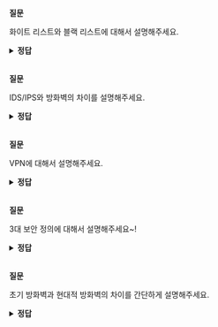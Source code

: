 **질문** 
<!-- 무조건 공백 -->
화이트 리스트와 블랙 리스트에 대해서 설명해주세요.
<!-- 무조건 공백 -->
<details>
<summary><b>정답</b></summary>
<!-- summary 아래 한칸 공백 두어야함 -->
<!-- 무조건 한칸 공백 아래에 두고 정답 입력 -->

네트워크 보안 정책 수립에 따라 네트워크 보안은 두 가지로 나눌 수 있습니다.

- 화이트리스트
- 블랙리스트

화이트리스트는 방어에 문제가 없다고 명확히 판단되는 통신만 허용하는 방식입니다. 일반적으로 회사 내부에서 사용하는 방화벽이 명확한 정책에 의해 필요한 서비스만 허용하는 화이트리스트 방식을 주로 사용합니다.

블랙리스트 방어는 공격이라고 명확히 판단되거나 문제가 있었던 IP 리스트나 패킷 리스트를 기반으로 데이터베이스를 만들고 그 정보를 이용해 방어하는 형태입니다.
  
</details>

<br>

**질문** 
<!-- 무조건 공백 -->
IDS/IPS와 방화벽의 차이를 설명해주세요.
<!-- 무조건 공백 -->
<details>
<summary><b>정답</b></summary>
<!-- summary 아래 한칸 공백 두어야함 -->
<!-- 무조건 한칸 공백 아래에 두고 정답 입력 -->

IDS와 IPS는 네트워크 계층에서 애플리케이션 계층을 전부 검사하는 반면에 방화벽은 네트워크 계층과 전송 계층만 검사합니다.  

IDS/IPS는 패킷의 헤더부터 페이로드 내의 데이터까지 전부 검사를 하는 것에 반해 방화벽은 패킷의 헤더만 검사한다는 의미입니다.  
  
</details>

<br>

**질문** 
<!-- 무조건 공백 -->
VPN에 대해서 설명해주세요.
<!-- 무조건 공백 -->
<details>
<summary><b>정답</b></summary>
<!-- summary 아래 한칸 공백 두어야함 -->
<!-- 무조건 한칸 공백 아래에 두고 정답 입력 -->

VPN은 물리적으로 전용선이 아닌 공중망을 이용해 논리적으로 직접 연결한 것처럼 망을 구성하는 기술입니다.

전용 회선으로 직접 연결할 때도 전용 회선을 통해 VPN을 추가로 구성하는 경우가 있는데, 이는 회선 자체에 데이터가 그대로 흐르므로 암호화가 되지 않아
보안을 더 강화하기 위해 전용 회선에 VPN을 추가로 구성해 데이터를 암호화합니다.

VPN은 터널링 기법을 사용하며, 터널링 기법은 터널링 프로토콜로 감싸 통신하는 기법이 터널링 기법입니다.
이러한 터널링에 보안을 위한 다양한 기술이 포함되어 있습니다. 현재 가장 많이 사용되는 보안 VPN 프로토콜은 IPSEC과 SSL입니다.

VPN은 3가지 형태로 구현됩니다.  
먼저 Host to Host 통신은 두 호스트 간에 직접 VPN 터널을 연동하는 기법입니다. VPN 구성으로 잘 사용되지 않습니다.  
Network to Network 통신은 본사 - 지사 같은 특정 네트워크를 가진 두 종단을 연결하는 경우이며, IPSEC 프로토콜 스택이 가장 많이 사용됩니다.  
Host to Network 통신은 모바일 사용자가 일반 인터넷망을 통해 사내망으로 연결하는 경우이며 IPSEC과 SSL 프로토콜이 범용적으로 사용됩니다.  
  
</details>

<br>

**질문** 
<!-- 무조건 공백 -->
3대 보안 정의에 대해서 설명해주세요~!
<!-- 무조건 공백 -->
<details>
<summary><b>정답</b></summary>
<!-- summary 아래 한칸 공백 두어야함 -->
<!-- 무조건 한칸 공백 아래에 두고 정답 입력 -->

3대 보안정의에는 기밀성(Confidentiality), 무결성(Integrity), 가용성(Availability) 이 있습니다.

- 기밀성(Confidentiality) : 인가되지 않은 사용자가 정보를 못보게하는 모든 작업. 
    ex) 암호화 작업. '황슬찬은 혈당부자'라는 내용을 외부에 노출되는 readme.md와 같은 곳에서는 '황슬찬은 삐쀼루삥뽕이다'라는 말로 암호화 하는 것을 기밀성을 지키는 것이라고 할 수 있다.
- 무결성(Integrity) : 결점이 없는 정보를 유지하기 위해 필요한 모든 작업. 
    ex) '황슬찬은 90년생이다' 라는 정보가 고의로 훼손이 되거나 중간에 특정 이유로 '황슬찬은 90살이다'라는 정보로 변경이 가해졌을 때, 그것을 파악해 잘못된 정보가 전달되거나 유지되지 못하게 하는 것이 무결성을 지키는 것이라고 할 수 있다.
- 가용성(Availability) : 정보가 필요할 때, 접근을 허락하는 일련의 작업. 쓸 수가 있어야, 보안을 하는 것도 의미가 있다고 본다.
  
</details>

<br>

**질문** 
<!-- 무조건 공백 -->
초기 방화벽과 현대적 방화벽의 차이를 간단하게 설명해주세요.
<!-- 무조건 공백 -->
<details>
<summary><b>정답</b></summary>
<!-- summary 아래 한칸 공백 두어야함 -->
<!-- 무조건 한칸 공백 아래에 두고 정답 입력 -->
초기 방화벽의 경우 패킷의 인과 관계 없이 장비에 등록된 정책만으로 단순히 패킷을 필터링했습니다. 이는 부하가 적고 간단히 동작한다는 장점이 있었지만, 인터넷 통신에서는 보안이 약화되는 문제가 있었습니다.<br>
현대적 방화벽은 앞선 문제를 개선한 SPI 엔진을 탑재한 방화벽입니다. 쉽게 말해, 세션을 적용하여 패킷의 인과 관계와 방향성을 인지해 정책을 적용하는 방식입니다. 이를 통해 내부에서 외부 인터넷으로 통신을 시도해 ㅂ다은 응답과 외부에서 내부로 들어오는 패킷을 구분 가능하기 때문에, 보안이 강화됩니다.
  
</details>

